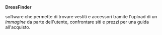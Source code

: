 **DressFinder**

software che permette di trovare vestiti e accessori tramite l'upload di un *immagine* da parte dell'utente, confrontare siti e prezzi per una guida all'acquisto.
